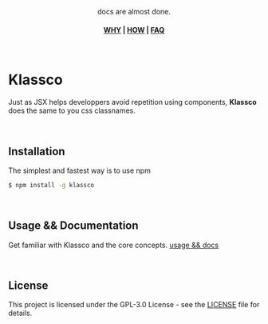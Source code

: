<p align="center">docs are almost done.</p>

<h4 align="center">
  <a href="https://klassco.cipherlogs.com/core-concepts/why-klassco">WHY</a> | 
  <a href="https://klassco.cipherlogs.com">HOW</a> | 
  <a href="https://klassco.cipherlogs.com/more/faq">FAQ</a>
</h4>



<br />

# Klassco
Just as JSX helps developpers avoid repetition using components, **Klassco**
does the same to you css classnames.



<br >

## Installation
The simplest and fastest way is to use npm

```bash
$ npm install -g klassco
```


<br >

## Usage && Documentation
Get familiar with Klassco and the core concepts. [usage &&
docs](https://klassco.cipherlogs.com)



<br />

## License
This project is licensed under the GPL-3.0 License - see the
[LICENSE](./LICENSE) file for details.
